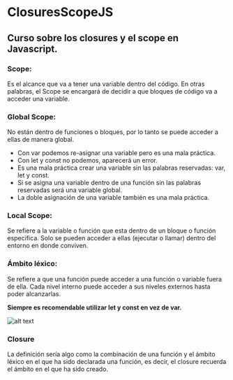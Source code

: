 # ClosuresScopeJS
## Curso sobre los closures y el scope en Javascript.

### Scope: 
Es el alcance que va a tener una variable dentro del código. En otras palabras, el Scope se encargará de decidir a que bloques de código va a acceder una variable.

### Global Scope: 
No están dentro de funciones o bloques, por lo tanto se puede acceder a ellas de manera global.
- Con var podemos re-asignar una variable pero es una mala práctica.
- Con let y const no podemos, aparecerá un error.
- Es una mala práctica crear una variable sin las palabras reservadas: var, let y const.
- Si se asigna una variable dentro de una función sin las palabras reservadas será una variable global.
- La doble asignación de una variable también es una mala práctica.

### Local Scope: 
Se refiere a la variable o función que esta dentro de un bloque o función especifica. Solo se pueden acceder a ellas (ejecutar o llamar) dentro del entorno en donde conviven.

### Ámbito léxico: 
Se refiere a que una función puede acceder a una función o variable fuera de ella. Cada nivel interno puede acceder a sus niveles externos hasta poder alcanzarlas.

**Siempre es recomendable utilizar let y const en vez de var.**

![alt text](https://static.platzi.com/media/user_upload/Capture-7a10c51f-5616-47c4-9519-470898d82cea.jpg)

### Closure
La definición sería algo como la combinación de una función y el ámbito léxico en el que ha sido declarada una función, es decir, el closure recuerda el ámbito en el que ha sido creado.